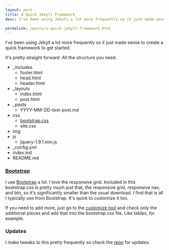 ```yaml
---
layout: post
title: A Quick Jekyll Framework
desc: I've been using Jekyll a lot more frequently so it just made sense to create a quick framework to get started. <strong>Quick and straightforward.</strong>

permalink: /posts/a-quick-jekyll-framework.html
---
```

I've been using Jekyll a lot more frequently so it just made sense to create a quick framework to get started.

It's pretty straight forward. All the structure you need.

- _includes
  - footer.html
  - head.html
  - header.html
- _layouts
  - index.html
  - post.html
- _posts
  - YYYY-MM-DD-test-post.md
- css
  - [bootstrap.css](#bootstrap)
  - site.css
- img
- js
  - jquery-1.9.1.min.js
- _config.yml
- index.md
- README.md

### [Bootstrap](id:bootstrap)

I use [Bootstrap](http://twitter.github.io/bootstrap/) a lot. I love the responsive grid. Included in this bootstrap.css is pretty much just that, the responsive grid, responsive nav, and btn, so it's significantly smaller than the usual download. I find that is all I typically use from Bootstrap. It's quick to customize it too.

If you need to add more, just go to the [customize tool](http://twitter.github.io/bootstrap/customize.html) and check only the additional pieces and add that into the bootstrap.css file. Like tables, for example.

### Updates

I make tweaks to this pretty frequently so check the [repo](https://github.com/awolfe76/jekyll-framework) for updates.